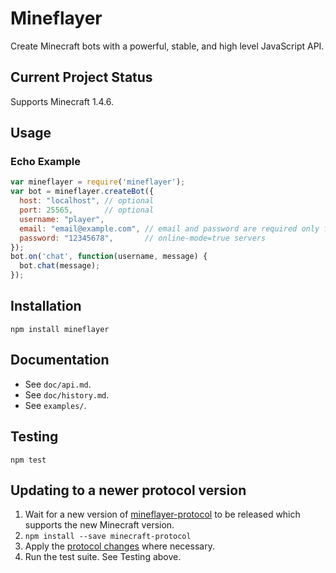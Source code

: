 # Mineflayer

Create Minecraft bots with a powerful, stable, and high level JavaScript API.

## Current Project Status

Supports Minecraft 1.4.6.

## Usage

### Echo Example
```js
var mineflayer = require('mineflayer');
var bot = mineflayer.createBot({
  host: "localhost", // optional
  port: 25565,       // optional
  username: "player",
  email: "email@example.com", // email and password are required only for
  password: "12345678",       // online-mode=true servers
});
bot.on('chat', function(username, message) {
  bot.chat(message);
});
```

## Installation

`npm install mineflayer`

## Documentation

 * See `doc/api.md`.
 * See `doc/history.md`.
 * See `examples/`.

## Testing

`npm test`

## Updating to a newer protocol version

1. Wait for a new version of [mineflayer-protocol](https://github.com/superjoe30/node-minecraft-protocol) to be released which supports the new Minecraft version.
2. `npm install --save minecraft-protocol`
3. Apply the [protocol changes](http://wiki.vg/Protocol_History) where necessary.
4. Run the test suite. See Testing above.
